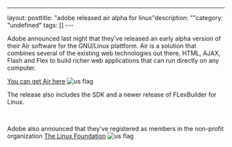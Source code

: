 --- 
layout: posttitle: "adobe released air alpha for linux"description: ""category: "undefined" tags: [] --- <p>Adobe announced last night that they've released an early alpha version of their Air software for the GNU/Linux plattform. Air is a solution that combines several of the existing web technologies out there, HTML, AJAX, Flash and Flex to build richer web applications that can run directly on any computer.</p> <p><a href="http://labs.adobe.com/technologies/air/">You can get Air here</a> <img src="http://cdn.umedia.no/img/flag/us.png" alt="us flag"/></p> <p>The release also includes the SDK and a newer release of FLexBuilder for Linux.</p><br/><p>Adobe also announced that they've registered as members in the non-profit organization <a href="http://www.linux-foundation.org/">The Linux Foundation</a> <img src="http://cdn.umedia.no/img/flag/us.png" alt="us flag"/></p>